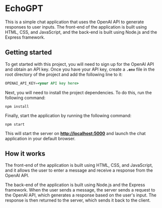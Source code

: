 # EchoGPT

This is a simple chat application that uses the OpenAI API to generate responses to user inputs. The front-end of the application is built using HTML, CSS, and JavaScript, and the back-end is built using Node.js and the Express framework.

## **Getting started**

To get started with this project, you will need to sign up for the OpenAI API and obtain an API key. Once you have your API key, create a **`.env`** file in the root directory of the project and add the following line to it:

```jsx
OPENAI_API_KEY=<your API key here>
```

Next, you will need to install the project dependencies. To do this, run the following command:

```
npm install
```

Finally, start the application by running the following command:

```
npm start
```

This will start the server on **[http://localhost:5000](http://localhost:5000/)** and launch the chat application in your default browser.

## **How it works**

The front-end of the application is built using HTML, CSS, and JavaScript, and it allows the user to enter a message and receive a response from the OpenAI API.

The back-end of the application is built using Node.js and the Express framework. When the user sends a message, the server sends a request to the OpenAI API, which generates a response based on the user's input. The response is then returned to the server, which sends it back to the client.
